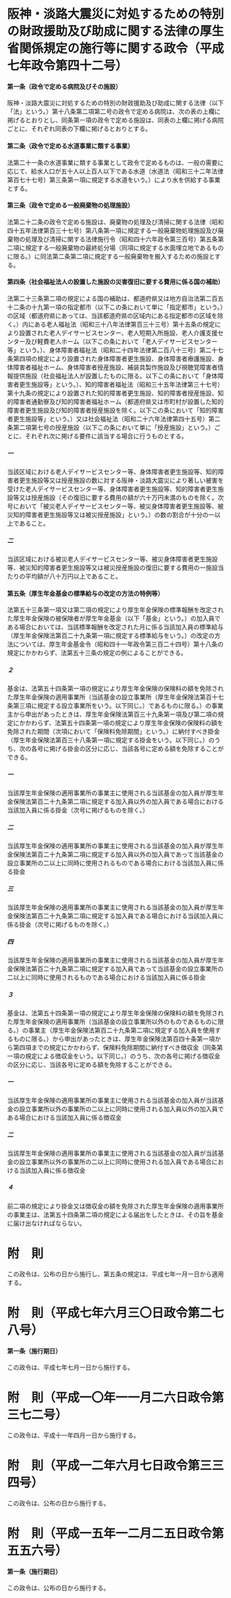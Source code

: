 # 阪神・淡路大震災に対処するための特別の財政援助及び助成に関する法律の厚生省関係規定の施行等に関する政令（平成七年政令第四十二号）
#### 第一条（政令で定める病院及びその施設）
阪神・淡路大震災に対処するための特別の財政援助及び助成に関する法律（以下「法」という。）第十八条第二項第二号の政令で定める病院は、次の表の上欄に掲げるとおりとし、同条第一項の政令で定める施設は、同表の上欄に掲げる病院ごとに、それぞれ同表の下欄に掲げるとおりとする。
#### 第二条（政令で定める水道事業に類する事業）
法第二十一条の水道事業に類する事業として政令で定めるものは、一般の需要に応じて、給水人口が五十人以上百人以下である水道（水道法（昭和三十二年法律第百七十七号）第三条第一項に規定する水道をいう。）により水を供給する事業とする。
#### 第三条（政令で定める一般廃棄物の処理施設）
法第二十二条の政令で定める施設は、廃棄物の処理及び清掃に関する法律（昭和四十五年法律第百三十七号）第八条第一項に規定する一般廃棄物処理施設及び廃棄物の処理及び清掃に関する法律施行令（昭和四十六年政令第三百号）第五条第二項に規定する一般廃棄物の最終処分場（同項に規定する水面埋立地であるものに限る。）に同法第二条第二項に規定する一般廃棄物を搬入するための施設とする。
#### 第四条（社会福祉法人の設置した施設の災害復旧に要する費用に係る国の補助）
法第二十三条第二項の規定による国の補助は、都道府県又は地方自治法第二百五十二条の十九第一項の指定都市（以下この条において単に「指定都市」という。）の区域（都道府県にあっては、当該都道府県の区域内にある指定都市の区域を除く。）内にある老人福祉法（昭和三十八年法律第百三十三号）第十五条の規定により設置された老人デイサービスセンター、老人短期入所施設、老人介護支援センター及び軽費老人ホーム（以下この条において「老人デイサービスセンター等」という。）、身体障害者福祉法（昭和二十四年法律第二百八十三号）第二十七条第四項の規定により設置された身体障害者更生施設、身体障害者療護施設、身体障害者福祉ホーム、身体障害者授産施設、補装具製作施設及び視聴覚障害者情報提供施設（社会福祉法人が設置したものに限る。以下この条において「身体障害者更生施設等」という。）、知的障害者福祉法（昭和三十五年法律第三十七号）第十九条の規定により設置された知的障害者更生施設、知的障害者授産施設、知的障害者通勤寮及び知的障害者福祉ホーム（都道府県又は市町村が設置した知的障害者更生施設及び知的障害者授産施設を除く。以下この条において「知的障害者更生施設等」という。）又は社会福祉法（昭和二十六年法律第四十五号）第二条第二項第七号の授産施設（以下この条において単に「授産施設」という。）ごとに、それぞれ次に掲げる要件に該当する場合に行うものとする。
##### 一
当該区域における老人デイサービスセンター等、身体障害者更生施設等、知的障害者更生施設等又は授産施設の数に対する阪神・淡路大震災により著しい被害を受けた老人デイサービスセンター等、身体障害者更生施設等、知的障害者更生施設等又は授産施設（その復旧に要する費用の額が六十万円未満のものを除く。次号において「被災老人デイサービスセンター等、被災身体障害者更生施設等、被災知的障害者更生施設等又は被災授産施設」という。）の数の割合が十分の一以上であること。
##### 二
当該区域における被災老人デイサービスセンター等、被災身体障害者更生施設等、被災知的障害者更生施設等又は被災授産施設の復旧に要する費用の一施設当たりの平均額が八十万円以上であること。
#### 第五条（厚生年金基金の標準給与の改定の方法の特例等）
法第五十三条第一項又は第二項の規定により厚生年金保険の標準報酬を改定された厚生年金保険の被保険者が厚生年金基金（以下「基金」という。）の加入員である場合においては、当該標準報酬を改定された月に係る当該加入員の標準給与（厚生年金保険法第百二十九条第一項に規定する標準給与をいう。）の改定の方法については、厚生年金基金令（昭和四十一年政令第三百二十四号）第十八条の規定にかかわらず、法第五十三条の規定の例によることができる。
##### ２
基金は、法第五十四条第一項の規定により厚生年金保険の保険料の額を免除された厚生年金保険の適用事業所（当該基金の設立事業所（厚生年金保険法第百十七条第三項に規定する設立事業所をいう。以下同じ。）であるものに限る。）の事業主から申出があったときは、厚生年金保険法第百三十九条第一項及び第二項の規定にかかわらず、法第五十四条第一項の規定により厚生年金保険の保険料の額を免除された期間（次項において「保険料免除期間」という。）に納付すべき掛金（厚生年金保険法第百三十八条第一項に規定する掛金をいう。以下同じ。）のうち、次の各号に掲げる掛金の区分に応じ、当該各号に定める額を免除することができる。
##### 一
当該厚生年金保険の適用事業所の事業主に使用される当該基金の加入員が厚生年金保険法第百二十九条第二項に規定する加入員以外の加入員である場合における当該加入員に係る掛金（次号に掲げるものを除く。）
##### 二
当該厚生年金保険の適用事業所の事業主に使用される当該基金の加入員が厚生年金保険法第百二十九条第二項に規定する加入員以外の加入員であって当該基金の設立事業所の二以上に同時に使用されるものである場合における当該加入員に係る掛金
##### 三
当該厚生年金保険の適用事業所の事業主に使用される当該基金の加入員が厚生年金保険法第百二十九条第二項に規定する加入員である場合における当該加入員に係る掛金（次号に掲げるものを除く。）
##### 四
当該厚生年金保険の適用事業所の事業主に使用される当該基金の加入員が厚生年金保険法第百二十九条第二項に規定する加入員であって当該基金の設立事業所の二以上に同時に使用されるものである場合における当該加入員に係る掛金
##### ３
基金は、法第五十四条第一項の規定により厚生年金保険の保険料の額を免除された厚生年金保険の適用事業所（当該基金の設立事業所以外のものであるものに限る。）の事業主（厚生年金保険法第百二十九条第二項に規定する加入員を使用するものに限る。）から申出があったときは、厚生年金保険法第百四十条第一項から第四項までの規定にかかわらず、保険料免除期間に納付すべき徴収金（同条第一項の規定による徴収金をいう。以下同じ。）のうち、次の各号に掲げる徴収金の区分に応じ、当該各号に定める額を免除することができる。
##### 一
当該厚生年金保険の適用事業所の事業主に使用される当該基金の加入員が当該基金の設立事業所以外の事業所の二以上に同時に使用される加入員以外の加入員である場合における当該加入員に係る徴収金
##### 二
当該厚生年金保険の適用事業所の事業主に使用される当該基金の加入員が当該基金の設立事業所以外の事業所の二以上に同時に使用される加入員である場合における当該加入員に係る徴収金
##### ４
前二項の規定により掛金又は徴収金の額を免除された厚生年金保険の適用事業所の事業主は、法第五十四条第二項の規定による届出をしたときは、その旨を基金に届け出なければならない。
# 附　則
この政令は、公布の日から施行し、第五条の規定は、平成七年一月一日から適用する。
# 附　則（平成七年六月三〇日政令第二七八号）
#### 第一条（施行期日）
この政令は、平成七年七月一日から施行する。
# 附　則（平成一〇年一一月二六日政令第三七二号）
この政令は、平成十一年四月一日から施行する。
# 附　則（平成一二年六月七日政令第三三四号）
この政令は、公布の日から施行する。
# 附　則（平成一五年一二月二五日政令第五五六号）
#### 第一条（施行期日）
この政令は、公布の日から施行する。
